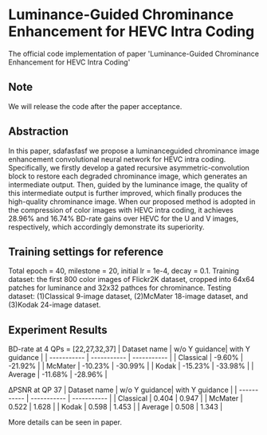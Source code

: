 # Luminance-Guided Chrominance Enhancement for HEVC Intra Coding
The official code implementation of paper 'Luminance-Guided Chrominance Enhancement for HEVC Intra Coding' 

## Note
We will release the code after the paper acceptance.

## Abstraction
In this paper, sdafasfasf we propose a luminanceguided
chrominance image enhancement convolutional neural
network for HEVC intra coding. Specifically, we firstly develop
a gated recursive asymmetric-convolution block to restore each
degraded chrominance image, which generates an intermediate
output. Then, guided by the luminance image, the quality of this
intermediate output is further improved, which finally produces
the high-quality chrominance image. When our proposed method
is adopted in the compression of color images with HEVC
intra coding, it achieves 28.96% and 16.74% BD-rate gains over
HEVC for the U and V images, respectively, which accordingly
demonstrate its superiority.

## Training settings for reference
Total epoch = 40, milestone = 20, initial lr = 1e-4, decay = 0.1. 
Training dataset: the first 800 color images of Flickr2K dataset, cropped into 64x64 patches for luminance and 32x32 pathces for chrominance.
Testing dataset: (1)Classical 9-image dataset, (2)McMater 18-image dataset, and (3)Kodak 24-image dataset.

## Experiment Results
BD-rate at 4 QPs = [22,27,32,37]
| Dataset name | w/o Y guidance| with Y guidance  |
| ----------- | ----------- | ----------- |
| Classical      | -9.60%       | -21.92%       |
| McMater   | -10.23%      | -30.99%       |
| Kodak      | -15.23%     | -33.98%       |
| Average   | -11.68%       | -28.96%        |

ΔPSNR at QP 37 
| Dataset name | w/o Y guidance| with Y guidance  |
| ----------- | ----------- | ----------- |
| Classical      | 0.404       | 0.947       |
| McMater   | 0.522    | 1.628      |
| Kodak      | 0.598   | 1.453     |
| Average   | 0.508      | 1.343       |

More details can be seen in paper.
